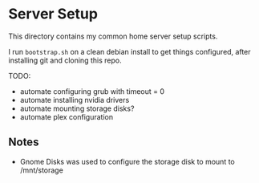 # Server Setup

This directory contains my common home server setup scripts.

I run `bootstrap.sh` on a clean debian install to get things configured,
after installing git and cloning this repo.

TODO:
- automate configuring grub with timeout = 0
- automate installing nvidia drivers
- automate mounting storage disks?
- automate plex configuration

## Notes

- Gnome Disks was used to configure the storage disk to mount to /mnt/storage
